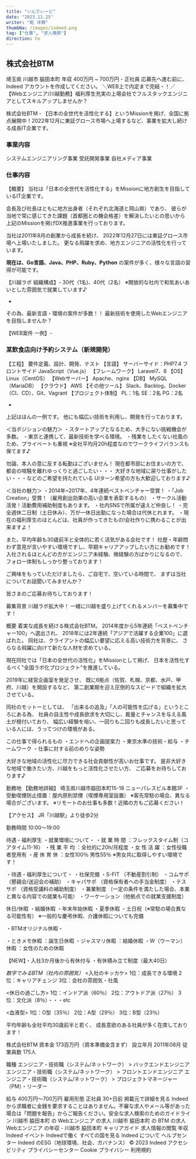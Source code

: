 ```yaml
---
title: "いんでぃーど"
date: "2023.11.25"
writer: "乾 洋典"
thumbNa: /images/indeed.png
tag: ["仕事", "求人検索"]
direction: ho
---
```





## 株式会社BTM
埼玉県 川越市 脇田本町
年収 400万円 ~ 700万円 - 正社員
応募先へ進む前に、Indeed アカウントを作成してください。
＼WEB上で内定まで完結・！／【Webエンジニア/川越勤務】福利厚生充実の上場会社でフルスタックエンジニアとしてスキルアップしませんか？

株式会社BTM - 【日本の全世代を活性化する】というMissionを掲げ、全国に拠点展開中！2022年12月に東証グロース市場へ上場するなど、事業を拡大し続ける成長IT企業です。

### 事業内容
システムエンジニアリング事業
受託開発事業
自社メディア事業

### 仕事内容
【概要】
当社は「日本の全世代を活性化する」をMissionに地方創生を目指しているIT企業です。

会長及び社長はともに地方出身者（それぞれ北海道と岡山県）であり、
彼らが当地で常に感じてきた課題（首都圏との機会格差）を解決したいとの思いから
上記のMissionを掲げDX推進事業を行っております。

当社は2011年8月の創業から成長を続け、
2022年12月27日には東証グロース市場へ上場いたしました。
更なる飛躍を求め、地方エンジニアの活性化を行っています。

**現在は、Go言語、Java、PHP、Ruby、Python**
の案件が多く、様々な言語の習得が可能です。

【川越ラボ 組織構成】-
30代（1名)、40代（2名）
※開放的な社内で和気あいあいとした雰囲気で就業しています♪

-

その為、最新言語・環境の案件が多数！！
最新技術を使用したWebエンジニアを目指しませんか？

【WEB案件 一例】-

### 某飲食店向け予約システム（新規開発）
【工程】
要件定義、設計、開発、テスト
【言語】
サーバーサイド：PHP7.4
フロントサイド JavaScript（Vue.js）
【フレームワーク】
Laravel7、8
【OS】
Linux（CentOS）
【Webサーバー】
Apache、nginx
【DB】
MySQL（MariaDB）
【クラウド】
AWS
【その他ツール】
Slack、Backlog、Docker（CI、CD）、Git、Vagrant
【プロジェクト体制】
PL：1名 SE：2名 PG：2名

-

上記はほんの一例です。
他にも幅広い技術を利用し、開発を行っております。

＜当ポジションの魅力＞
・スタートアップとなるため、大手にない挑戦機会が多数。
・東京と連携して、最新技術を学べる環境。
・残業をしたくない社風のため、プライベートも重視
※全社平均月20h程度なのでワークライフバランスも保てます♪

勿論、本人の意に反する転勤はございません！
現在都市部にお住まいの方で、都会の喧騒を離れゆっくりと過ごしたい・・・
大好きな地域に戻り仕事がしたい・・・などのご希望を持たれている
UIターン希望の方も大歓迎しております♪

＜当社の魅力＞
・2014年~2017年、4年連続ベストベンチャー受賞！
・「Job Creation」受賞！（雇用創出効果の高い企業を表彰するもの）
・サークル活動活発！活動費用補助制度もあります。
・社内SNSで所属が違えど仲良し！
・完全週休二日制（土日休み）、万が一休日出勤になった場合は代休とれます。
・現在の福利厚生のほとんどは、社員が作ってきたもの!会社作りに携わることが出来ますよ！

また、平均年齢も30歳前半と全体的に若く活気がある会社です！
社歴・年齢問わず意見が言いやすい環境ですし、早期キャリアアップしたい方にお勧めです！
入社されるほとんどの方がエンジニア未経験、微経験の方ばかりになるので、
フォロー体制もしっかり整っております！

ご興味をもっていただけましたら、ご自宅で、空いている時間で、
まずは当社についてお話聞いてみませんか？

皆さまのご応募お待ちしております！

募集背景
川越ラボ拡大中！
一緒に川越を盛り上げてくれるメンバーを募集中です！

概要
着実な成長を続ける株式会社BTM。
2014年度から5年連続「ベストベンチャー100」へ選出され、
2018年には2年連続「アジアで活躍する企業100」に選ばれた。
同社は、クライアントの幅広い要望に応える高い技術力を背景に、
さらなる飛躍に向けて新たな人材を求めている。

現在同社では「日本の全世代の活性化」をMissionとして掲げ、
日本を活性化するべく"全国ラボ化プロジェクト"を推進している。

2019年に経営企画室を発足させ、
既に6拠点（佐賀、札幌、京都、水戸、甲府、川越）を開設するなど、
第二創業期を迎え圧倒的なスピードで組織を拡大させている。

同社のモットーとしては、
「出来るの追及」「人の可能性を広げる」というところにある為、
社員の自主性や成長欲求を大切にし、裁量とチャンスを与える風土が根付いており、
幅広い経験を培い、一回りも二回りも成長したいと思っている人には、うってつけの環境がある。

この仕事で得られるもの
・エンドへの企画提案力
・東京水準の技術・給与
・チームワーク
・仕事に対する前のめりな姿勢

大好きな地域の活性化に尽力できる社会貢献性が高いお仕事です。
是非大好きな地域で働きたい方、川越をもっと活性化させたい方、
ご応募をお待ちしております♪

勤務地
【勤務地詳細】
埼玉県川越市脇田本町15-18 ニューパレスビル本館3F
・受動喫煙防止措置：屋内原則禁煙（喫煙専用室設置）
※客先常駐の場合、異なる場合がございます。
※リモートのお仕事も多数！近隣の方もご応募ください！

【アクセス】
JR「川越駅」より徒歩2分

勤務時間
10:00〜19:00

待遇・福利厚生
・就業環境について・
・就 業 時 間 ：フレックスタイム制（コアタイム11-16）
・残 業 平 均 ：全社的に20h/月程度
・女 性 活 躍 ：女性役職者登用有
・産 休 育 休 ：女性100％ 男性55％
※男女共に取得しやすい環境です！

・待遇・福利厚生について・
・社保完備
・S-FIT （不動産割引制）
・コムサポ （懇親会/送迎会の補助）
・キャパサポ （資格保有者への手当金制度）
・テスサポ （資格受講料の補助制度）
・兼業制度 （一定の条件を満たした場合、本業と異なる内容での就業も可能）
・ワーケーション（他拠点での就業支援制度）

休日/休暇
・結婚休暇
・年末年始休暇
・夏季休暇
・土日祝（※常駐の場合異なる可能性有）
※一般的な慶弔休暇、介護休暇についても完備

・BTMオリジナル休暇・

・ときメモ休暇 ：誕生日休暇
・ジャスマリ休暇 ：結婚休暇
・W（ウーマン）休暇 ：女性のための休暇

【NEW】・入社3か月後から有休付与
・有休積み立て制度（最大40日）

*数字でみるBTM（社内の雰囲気）*
<入社のキッカケ>
1位：成長できる環境
2位：キャリアチェンジ
3位：会社の雰囲気・社風

<休日の過ごし方>
1位：インドア派（60％）
2位：アウトドア派（27％）
3位：文化派（8％）・・・etc

<血液型>
1位：O型（35％）
2位：A型（29％）
3位：B型（23％）

平均年齢も全社平均30歳前半と若く、
成長意欲のある社員が多く在席しております！

株式会社BTM
資本金 173百万円（資本準備金含まず）
設立年月 2011年08月
従業員数 175人

職種
エンジニア・技術職（システム/ネットワーク） > バックエンドエンジニア
エンジニア・技術職（システム/ネットワーク） > フロントエンドエンジニア
エンジニア・技術職（システム/ネットワーク） > プロジェクトマネージャー（PM）・リーダー


給与&nbsp;400万円〜700万円
雇用形態&nbsp;正社員
30+日前
掲載元で詳細を見る
Indeed から求職者に金銭を要求することはありません。不審な求人やメール等があった場合は「問題を報告」からご報告ください。安全な求人検索のためのガイドライン
川越市 脇田本町 の Webエンジニア の求人
川越市 脇田本町 の BTM の求人
Webエンジニア の年収 - 川越市 脇田本町
キャリアガイド
求人情報の閲覧
年収
Indeed イベント
Indeedで働く
すべての国を見る
Indeed について
ヘルプセンター
Indeed のESG（地球環境、社会、ガバナンス）
© 2023 Indeed
アクセシビリティ
プライバシーセンター
Cookie
プライバシー
利用規約